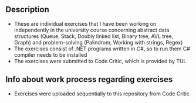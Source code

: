 ## Description

- These are individual exercises that I have been working on independently in the university course concerning abstract data structures (Queue, Stack, Doubly linked list, Binary tree, AVL tree, Graph) and problem-solving (Palindrom, Working with strings, Regex)
- The exercises consist of .NET programs written in C#, so to run them C# compiler needs to be installed
- The exercises were submitted to Code Critic, which is provided by TUL

## Info about work process regarding exercises

- Exercises were uploaded sequentially to this repository from Code Critic

